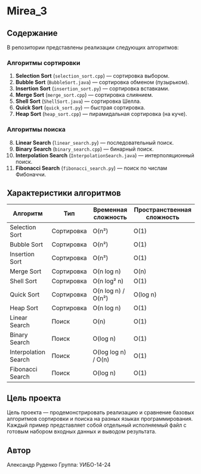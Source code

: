 # Mirea_3
## Содержание
В репозитории представлены реализации следующих алгоритмов:

### Алгоритмы сортировки
1. **Selection Sort** (`selection_sort.cpp`) — сортировка выбором.  
2. **Bubble Sort** (`BubbleSort.java`) — сортировка обменом (пузырьком).  
3. **Insertion Sort** (`insertion_sort.py`) — сортировка вставками.  
4. **Merge Sort** (`merge_sort.cpp`) — сортировка слиянием.  
5. **Shell Sort** (`ShellSort.java`) — сортировка Шелла.  
6. **Quick Sort** (`quick_sort.py`) — быстрая сортировка.  
7. **Heap Sort** (`heap_sort.cpp`) — пирамидальная сортировка (на куче).

### Алгоритмы поиска
8. **Linear Search** (`linear_search.py`) — последовательный поиск.  
9. **Binary Search** (`binary_search.cpp`) — бинарный поиск.  
10. **Interpolation Search** (`InterpolationSearch.java`) — интерполяционный поиск.  
11. **Fibonacci Search** (`fibonacci_search.py`) — поиск по числам Фибоначчи.

## Характеристики алгоритмов
| Алгоритм | Тип | Временная сложность | Пространственная сложность |
|-----------|------|--------------------|-----------------------------|
| Selection Sort | Сортировка | O(n²) | O(1) |
| Bubble Sort | Сортировка | O(n²) | O(1) |
| Insertion Sort | Сортировка | O(n²) | O(1) |
| Merge Sort | Сортировка | O(n log n) | O(n) |
| Shell Sort | Сортировка | O(n log² n) | O(1) |
| Quick Sort | Сортировка | O(n log n) / O(n²) | O(log n) |
| Heap Sort | Сортировка | O(n log n) | O(1) |
| Linear Search | Поиск | O(n) | O(1) |
| Binary Search | Поиск | O(log n) | O(1) |
| Interpolation Search | Поиск | O(log log n) / O(n) | O(1) |
| Fibonacci Search | Поиск | O(log n) | O(1) |

## Цель проекта
Цель проекта — продемонстрировать реализацию и сравнение базовых алгоритмов сортировки и поиска на разных языках программирования.  
Каждый пример представляет собой отдельный исполняемый файл с готовым набором входных данных и выводом результата.


## Автор
Александр Руденко  Группа: УИБО-14-24
